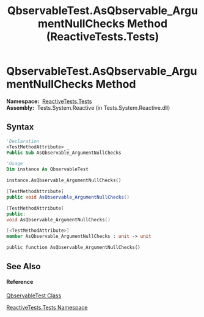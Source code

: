 ﻿---
title: QbservableTest.AsQbservable_ArgumentNullChecks Method  (ReactiveTests.Tests)
TOCTitle: AsQbservable_ArgumentNullChecks Method
ms:assetid: M:ReactiveTests.Tests.QbservableTest.AsQbservable_ArgumentNullChecks
ms:mtpsurl: https://msdn.microsoft.com/en-us/library/reactivetests.tests.qbservabletest.asqbservable_argumentnullchecks(v=VS.103)
ms:contentKeyID: 36620280
ms.date: 06/28/2011
mtps_version: v=VS.103
f1_keywords:
- ReactiveTests.Tests.QbservableTest.AsQbservable_ArgumentNullChecks
dev_langs:
- CSharp
- JScript
- VB
- FSharp
- c++
---

# QbservableTest.AsQbservable\_ArgumentNullChecks Method

**Namespace:**  [ReactiveTests.Tests](hh289046\(v=vs.103\).md)  
**Assembly:**  Tests.System.Reactive (in Tests.System.Reactive.dll)

## Syntax

``` vb
'Declaration
<TestMethodAttribute> _
Public Sub AsQbservable_ArgumentNullChecks
```

``` vb
'Usage
Dim instance As QbservableTest

instance.AsQbservable_ArgumentNullChecks()
```

``` csharp
[TestMethodAttribute]
public void AsQbservable_ArgumentNullChecks()
```

``` c++
[TestMethodAttribute]
public:
void AsQbservable_ArgumentNullChecks()
```

``` fsharp
[<TestMethodAttribute>]
member AsQbservable_ArgumentNullChecks : unit -> unit 
```

``` jscript
public function AsQbservable_ArgumentNullChecks()
```

## See Also

#### Reference

[QbservableTest Class](hh315250\(v=vs.103\).md)

[ReactiveTests.Tests Namespace](hh289046\(v=vs.103\).md)

